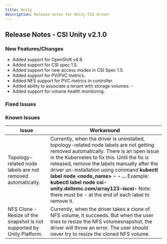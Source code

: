 ```yaml
---
title: Unity
description: Release notes for Unity CSI driver
---
```


## Release Notes - CSI Unity v2.1.0

### New Features/Changes

- Added support for OpenShift v4.9.
- Added support for CSI spec 1.5.
- Added support for new access modes in CSI Spec 1.5.
- Added support for PV/PVC metrics.
- Added NFS support for PVC metrics in controller.
- Added ability to associate a tenant with storage volumes. - 
- Added support for volume health monitoring.

### Fixed Issues


### Known Issues

| Issue | Workaround |
|-------|------------|
| Topology-related node labels are not removed automatically.  | Currently, when the driver is uninstalled, topology-related node labels are not getting removed automatically. There is an open issue in the Kubernetes to fix this. Until the fix is released, remove the labels manually after the driver un-installation using command **kubectl label node <node_name> <label1>- <label2>- ...** Example: **kubectl label node <hostname> csi-unity.dellemc.com/array123-iscsi-** Note: there must be - at the end of each label to remove it.|
| NFS Clone - Resize of the snapshot is not supported by Unity Platform.| Currently, when the driver takes a clone of NFS volume, it succeeds. But when the user tries to resize the NFS volumesnapshot, the driver will throw an error. The user should never try to resize the cloned NFS volume.|
